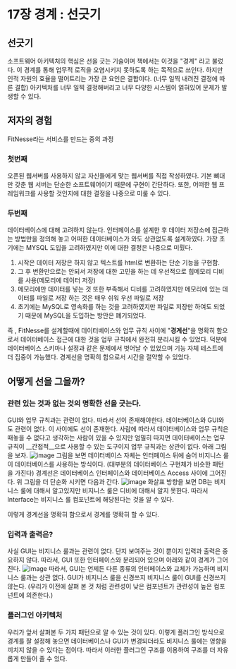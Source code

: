 ﻿# 17장 경계 : 선긋기
## 선긋기
소프트웨어 아키텍처의 핵심은 선을 긋는 기술이며 책에서는 이것을 "경계" 라고 불렀다.
이 경계를 통해 업무적 로직을 오염시키지 못하도록 하는 목적으로 쓰인다.
하지만 인적 자원의 효율을 떨어트리는 가장 큰 요인은 결합이다.
(너무 일찍 내려진 결정에 따른 결합)
아키텍처를 너무 일찍 결정해버리고 너무 다양한 시스템이 얽혀있어 문제가 발생할 수 있다.

## 저자의 경험
FitNesse라는 서비스를 만드는 중의 과정
### 첫번째
오픈된 웹서버를 사용하지 않고 자신들에게 맞는 웹서버를 직접 작성하였다.
기본 뼈대만 갖춘 웹 서버는 단순한 소프트웨어이기 때문에 구현이 간단하다. 또한, 어떠한 웹 프레임워크를 사용할 것인지에 대한 결정을 나중으로 미룰 수 있다.
### 두번째
데이터베이스에 대해 고려하지 않는다.
인터페이스를 설계한 후 데이터 저장소에 접근하는 방법만을 정의해 놓고 어떠한 데이터베이스가 와도 상관없도록 설계하였다. 
가장 초기에는 MYSQL 도입을 고려하였지만 이에 대한 결정은 나중으로 미뤘다.
1. 시작은 데이터 저장은 하지 않고 텍스트를 html로 변환하는 단순 기능을 구현함.
2. 그 후 변환만으로는 안되서 저장에 대한 고민을 하는 데 우선적으로 힙메모리 디비를 사용(메모리에 데이터 저장)
3. 메모리에만 데이터를 넣는 것 또한 부족해서 디비를 고려하였지만 메모리에 있는 데이터를 파일로 저장 하는 것은 매우 쉬워 우선 파일로 저장
4. 초기에는 MySQL로 영속화를 하는 것을 고려하였지만 파일로 저장만 하여도 되었기 때문에 MySQL을 도입하는 방안은 폐기되었다.

즉 , FitNesse를 설계할때에 데이터베이스와 업무 규칙 사이에 "__경계선__"을 명확히 함으로서 데이터베이스 접근에 대한 것을 업무 규칙에서 완전히 분리시킬 수 있었다.
덕분에 데이터베이스 스키마나 설정과 같은 문제에서 벗어날 수 있었으며 기능 자체 테스트에 더 집중이 가능했다. 경계선을 명확히 함으로서 시간을 절약할 수 있었다.

## 어떻게 선을 그을까?
### 관련 있는 것과 없는 것의 명확한 선을 긋는다.
GUI와 업무 규칙과는 관련이 없다. 따라서 선이 존재해야한다.
데이터베이스와 GUI와도 관련이 없다. 이 사이에도 선이 존재한다.
사람에 따라서 데이터베이스와 업무 규칙은 때놓을 수 없다고 생각하는 사람이 있을 수 있지만 엄밀히 따지면 데이터베이스는 업무규칙이 __간접적__으로 사용할 수 있는 도구이지 업무 규칙과는 상관이 없다.
아래 그림을 보자.
![image](https://user-images.githubusercontent.com/45382126/154330403-45de8d28-d360-4a23-bb76-e4afe99923c5.png)
그림을 보면 데이터베이스 자체는 인터페이스 뒤에 숨어 비지니스 룰이 데이터베이스를 사용하는 방식이다.
(대부분의 데이터베이스 구현체가 비슷한 패턴을 가진다)
경계선은 데이터베이스 인터페이스와 데이터베이스  Access 사이에 그어진다.
위 그림을 더 단순화 시키면 다음과 간다.
![image](https://user-images.githubusercontent.com/45382126/154330683-ba0290af-6961-46b5-a9b5-436c294c5468.png)
화살표 방향을 보면 DB는 비지니스 룰에 대해서 알고있지만 비지니스 룰은 디비에 대해서 알지 못한다.
따라서 Interface는 비지니스 룰 컴포넌트에 해당된다는 것을 알 수 있다.

이렇게 경계선을 명확히 함으로서 경계를 명확히 할 수 있다.

### 입력과 출력은?
사실 GUI는 비지니스 룰과는 관련이 없다. 단지 보여주는 것이 뿐이지 입력과 출력은 중요하지 않다.
따라서, GUI 또한 인터페이스와 분리되어 있으며 아래와 같이 경계가 그어진다.
![image](https://user-images.githubusercontent.com/45382126/154332115-40a59472-efce-4dd9-b8b2-cac9439d852e.png)
따라서, GUI는 언제든 다른 종류의 인터페이스와 교체가 가능하며 비지니스 룰과는 상관 없다.
GUI가 비지니스 룰을 신경쓰지 비지니스 룰이 GUI를 신경쓰지 않는다.
(우리가 이전에 살펴 본 것 처럼 관련성이 낮은 컴포넌트가 관련성이 높은 컴포넌트에 의존한다.)

### 플러그인 아키텍처
우리가 앞서 살펴본 두 가지 패턴으로 알 수 있는 것이 있다.
이렇게 플러그인 방식으로 경계를 잘 설정해 놓으면 데이터베이스나 GUI가 변경되더라도 비지니스 룰에는 영향을 끼치지 않을 수 있다는 점이다. 따라서 이러한 플러그인 구조를 이용하여 구조를 더 자유롭게 만들어 줄 수 있다.
